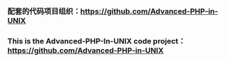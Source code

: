 ### 配套的代码项目组织：https://github.com/Advanced-PHP-in-UNIX

### This is the Advanced-PHP-In-UNIX code project：https://github.com/Advanced-PHP-in-UNIX
